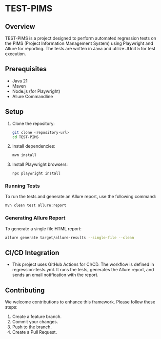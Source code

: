 # TEST-PIMS

## Overview
TEST-PIMS is a project designed to perform automated regression tests on the PIMS (Project Information Management System) using Playwright and Allure for reporting. The tests are written in Java and utilize JUnit 5 for test execution.

## Prerequisites
- Java 21
- Maven
- Node.js (for Playwright)
- Allure Commandline

## Setup
1. Clone the repository:
   ```sh
   git clone <repository-url>
   cd TEST-PIMS
   
2. Install dependencies:
   ```sh
   mvn install

3. Install Playwright browsers:
    ```sh
    npx playwright install

### Running Tests
To run the tests and generate an Allure report, use the following command:
```bash
mvn clean test allure:report
```
### Generating Allure Report
To generate a single file HTML report:
```bash
allure generate target/allure-results --single-file --clean
```

## CI/CD Integration
- This project uses GitHub Actions for CI/CD. The workflow is defined in regression-tests.yml. It runs the tests, generates the Allure report, and sends an email notification with the report.

## Contributing
We welcome contributions to enhance this framework. Please follow these steps:
1. Create a feature branch.
2. Commit your changes.
3. Push to the branch.
4. Create a Pull Request.
